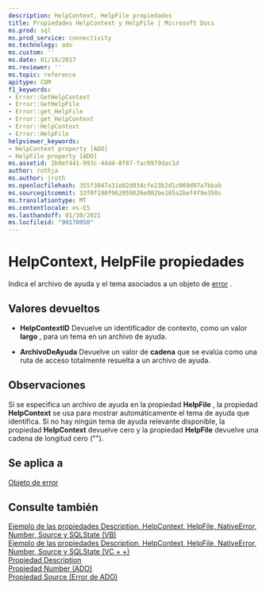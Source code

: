 ```yaml
---
description: HelpContext, HelpFile propiedades
title: Propiedades HelpContext y HelpFile | Microsoft Docs
ms.prod: sql
ms.prod_service: connectivity
ms.technology: ado
ms.custom: ''
ms.date: 01/19/2017
ms.reviewer: ''
ms.topic: reference
apitype: COM
f1_keywords:
- Error::GetHelpContext
- Error::GetHelpFile
- Error::get_HelpFile
- Error::get_HelpContext
- Error::HelpContext
- Error::HelpFile
helpviewer_keywords:
- HelpContext property [ADO]
- HelpFile property [ADO]
ms.assetid: 2b9ef441-993c-44d4-8f87-fac0979dac1d
author: rothja
ms.author: jroth
ms.openlocfilehash: 355f3047a31e82d034cfe23b2d1c069d07a7bbab
ms.sourcegitcommit: 33f0f190f962059826e002be165a2bef4f9e350c
ms.translationtype: MT
ms.contentlocale: es-ES
ms.lasthandoff: 01/30/2021
ms.locfileid: "99170950"
---
```

# <a name="helpcontext-helpfile-properties"></a>HelpContext, HelpFile propiedades
Indica el archivo de ayuda y el tema asociados a un objeto de [error](./error-object.md) .  
  
## <a name="return-values"></a>Valores devueltos  
  
-   **HelpContextID** Devuelve un identificador de contexto, como un valor **largo** , para un tema en un archivo de ayuda.  
  
-   **ArchivoDeAyuda** Devuelve un valor de **cadena** que se evalúa como una ruta de acceso totalmente resuelta a un archivo de ayuda.  
  
## <a name="remarks"></a>Observaciones  
 Si se especifica un archivo de ayuda en la propiedad **HelpFile** , la propiedad **HelpContext** se usa para mostrar automáticamente el tema de ayuda que identifica. Si no hay ningún tema de ayuda relevante disponible, la propiedad **HelpContext** devuelve cero y la propiedad **HelpFile** devuelve una cadena de longitud cero ("").  
  
## <a name="applies-to"></a>Se aplica a  
 [Objeto de error](./error-object.md)  
  
## <a name="see-also"></a>Consulte también  
 [Ejemplo de las propiedades Description, HelpContext, HelpFile, NativeError, Number, Source y SQLState (VB)](./description-helpcontext-helpfile-nativeerror-number-source-example-vb.md)   
 [Ejemplo de las propiedades Description, HelpContext, HelpFile, NativeError, Number, Source y SQLState (VC + +)](./description-helpcontext-helpfile-nativeerror-number-source-example-vc.md)   
 [Propiedad Description](./description-property.md)   
 [Propiedad Number (ADO)](./number-property-ado.md)   
 [Propiedad Source (Error de ADO)](./source-property-ado-error.md)